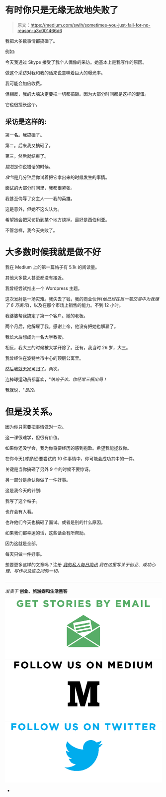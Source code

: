 # 有时你只是无缘无故地失败了

> 原文：<https://medium.com/swlh/sometimes-you-just-fail-for-no-reason-a3c001466d6>

我把大多数事情都搞砸了。

例如:

今天我通过 Skype 接受了我个人偶像的采访。她基本上是我写作的原因。

做这个采访对我和我的话来说意味着巨大的曝光率。

我可能会加倍收费。

但相反，我的大脑决定要把一切都搞砸。因为大部分时间都是这样的混蛋。

它也很擅长这个。

## 采访是这样的:

第一名。我搞砸了。

第二。后来我又搞砸了。

第三。然后就结束了。

*尴尬*是你说错话的时候。

*放气*是几分钟后你试着把它拿出来的时候发生的事情。

面试的大部分时间里，我都很紧张。

我甚至侮辱了女主人——我的英雄。

这是意外，但她不这么认为。

希望她会把采访扔到某个地方烧掉。最好是西伯利亚。

不管怎样，我今天失败了。

# 大多数时候我就是做不好

我在 Medium 上的第一篇帖子有 5.1k 的阅读量。

其他大多数人甚至都没有接近。

我曾经尝试推出一个 Wordpress 主题。

这次发射是一场灾难。我失去了钱，我的商业伙伴(*他已经在另一笔交易中为我赚了 6 万美元*)，以及在那个市场上销售的能力。不到 12 小时。

我婆婆帮我搞定了第一个客户。她的老板。

两个月后，他解雇了我。感谢上帝，他没有把她也解雇了。

我长大后想成为一名大学教授。

相反，我大三的时候被大学开除了。还有，我当时 26 岁，大三。

我曾经住在波特兰市中心的顶层公寓里。

[然后我就无家可归了](https://blog.growth.supply/what-it-s-really-like-to-be-homeless-aa7f13b32828)。两次。

连棒球运动员都喜欢，“*纨绔子弟。你经常三振出局！*

我就说，"*是的。*

# 但是没关系。

因为你只需要把事情做对一次。

这一课很难学，但很有价值。

如果你还没学会，我为你将要经历的感到抱歉。希望我能拯救你。

在你今天(*或曾经*)要尝试的 10 件事情中，你可能会成功其中的一件。

关键是当你搞砸了另外 9 个的时候不要惊讶。

另一部分是承认你做了一件好事。

这是我今天的计划:

我写了这个帖子。

也许会有人看。

也许他们今天也搞砸了面试。或者是别的什么原因。

如果我们都幸运的话，这些话会有所帮助。

因为这就是全部。

每天只做一件好事。

想要更多这样的文章吗？注册 [*我的私人每日简讯*](https://mikeshreeve.clickfunnels.com/mediumnewslettersignup) *我在这里写关于创业、成功心理、写作以及这之间的一切。*

![](img/c1192ebad88d6b1fc6ae1d6a2bc61154.png)

*发表于* **创业、旅游癖和生活黑客**

[![](img/de26c089e79a3a2a25d2b750ff6db50f.png)](http://supply.us9.list-manage.com/subscribe?u=310af6eb2240d299c7032ef6c&id=d28d8861ad)[![](img/f47a578114e0a96bdfabc3a5400688d5.png)](https://blog.growth.supply/)[![](img/c1351daa9c4f0c8ac516addb60c82f6b.png)](https://twitter.com/swlh_)

-